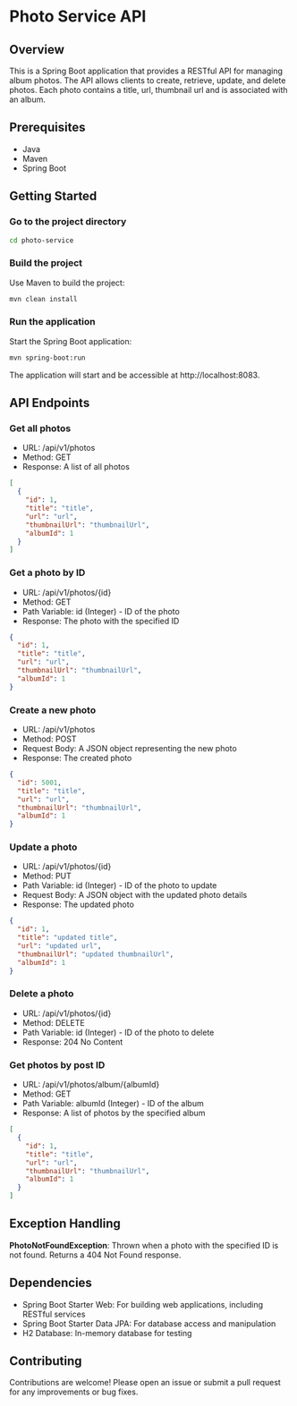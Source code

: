 # Photo Service API

## Overview

This is a Spring Boot application that provides a RESTful API for managing album photos. The API allows clients to
create,
retrieve, update, and delete photos. Each photo contains a title, url, thumbnail url and is associated with an album.

## Prerequisites

- Java
- Maven
- Spring Boot

## Getting Started

### Go to the project directory

```bash
cd photo-service
```

### Build the project

Use Maven to build the project:

```bash
mvn clean install
```

### Run the application

Start the Spring Boot application:

```bash
mvn spring-boot:run
```

The application will start and be accessible at http://localhost:8083.

## API Endpoints

### Get all photos

- URL: /api/v1/photos
- Method: GET
- Response: A list of all photos

```json
[
  {
    "id": 1,
    "title": "title",
    "url": "url",
    "thumbnailUrl": "thumbnailUrl",
    "albumId": 1
  }
]
```

### Get a photo by ID

- URL: /api/v1/photos/{id}
- Method: GET
- Path Variable: id (Integer) - ID of the photo
- Response: The photo with the specified ID

```json
{
  "id": 1,
  "title": "title",
  "url": "url",
  "thumbnailUrl": "thumbnailUrl",
  "albumId": 1
}
```

### Create a new photo

- URL: /api/v1/photos
- Method: POST
- Request Body: A JSON object representing the new photo
- Response: The created photo

```json
{
  "id": 5001,
  "title": "title",
  "url": "url",
  "thumbnailUrl": "thumbnailUrl",
  "albumId": 1
}
```

### Update a photo

- URL: /api/v1/photos/{id}
- Method: PUT
- Path Variable: id (Integer) - ID of the photo to update
- Request Body: A JSON object with the updated photo details
- Response: The updated photo

```json
{
  "id": 1,
  "title": "updated title",
  "url": "updated url",
  "thumbnailUrl": "updated thumbnailUrl",
  "albumId": 1
}
```

### Delete a photo

- URL: /api/v1/photos/{id}
- Method: DELETE
- Path Variable: id (Integer) - ID of the photo to delete
- Response: 204 No Content

### Get photos by post ID

- URL: /api/v1/photos/album/{albumId}
- Method: GET
- Path Variable: albumId (Integer) - ID of the album
- Response: A list of photos by the specified album

```json
[
  {
    "id": 1,
    "title": "title",
    "url": "url",
    "thumbnailUrl": "thumbnailUrl",
    "albumId": 1
  }
]
```

## Exception Handling

**PhotoNotFoundException**: Thrown when a photo with the specified ID is not found. Returns a 404 Not Found response.

## Dependencies

- Spring Boot Starter Web: For building web applications, including RESTful services
- Spring Boot Starter Data JPA: For database access and manipulation
- H2 Database: In-memory database for testing

## Contributing

Contributions are welcome! Please open an issue or submit a pull request for any improvements or bug fixes.
